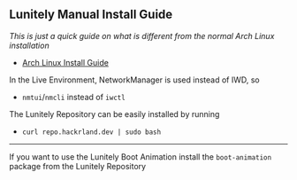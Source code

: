 ## Lunitely Manual Install Guide
*This is just a quick guide on what is different from the normal Arch Linux installation*
- [Arch Linux Install Guide](https://wiki.archlinux.org/title/Installation_guide)

In the Live Environment, NetworkManager is used instead of IWD, so
- `nmtui`/`nmcli` instead of `iwctl`

The Lunitely Repository can be easily installed by running 
- `curl repo.hackrland.dev | sudo bash`

----

If you want to use the Lunitely Boot Animation install the `boot-animation` package from the Lunitely Repository
